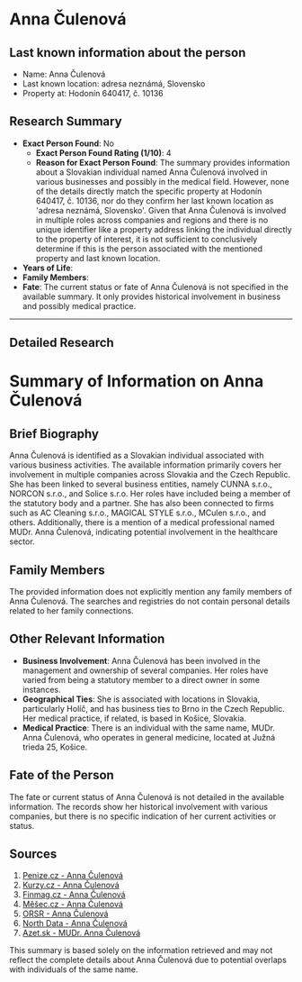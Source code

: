 # Anna Čulenová

## Last known information about the person
- Name: Anna Čulenová
- Last known location: adresa neznámá, Slovensko
- Property at: Hodonín 640417, č. 10136 

## Research Summary
- **Exact Person Found**: No
  - **Exact Person Found Rating (1/10)**: 4
  - **Reason for Exact Person Found**: The summary provides information about a Slovakian individual named Anna Čulenová involved in various businesses and possibly in the medical field. However, none of the details directly match the specific property at Hodonín 640417, č. 10136, nor do they confirm her last known location as 'adresa neznámá, Slovensko'. Given that Anna Čulenová is involved in multiple roles across companies and regions and there is no unique identifier like a property address linking the individual directly to the property of interest, it is not sufficient to conclusively determine if this is the person associated with the mentioned property and last known location.
- **Years of Life**: 
- **Family Members**: 
- **Fate**: The current status or fate of Anna Čulenová is not specified in the available summary. It only provides historical involvement in business and possibly medical practice.

---

## Detailed Research
# Summary of Information on Anna Čulenová

## Brief Biography

Anna Čulenová is identified as a Slovakian individual associated with various business activities. The available information primarily covers her involvement in multiple companies across Slovakia and the Czech Republic. She has been linked to several business entities, namely CUNNA s.r.o., NORCON s.r.o., and Solice s.r.o. Her roles have included being a member of the statutory body and a partner. She has also been connected to firms such as AC Cleaning s.r.o., MAGICAL STYLE s.r.o., MCulen s.r.o., and others. Additionally, there is a mention of a medical professional named MUDr. Anna Čulenová, indicating potential involvement in the healthcare sector.

## Family Members

The provided information does not explicitly mention any family members of Anna Čulenová. The searches and registries do not contain personal details related to her family connections.

## Other Relevant Information

- **Business Involvement**: Anna Čulenová has been involved in the management and ownership of several companies. Her roles have varied from being a statutory member to a direct owner in some instances.
- **Geographical Ties**: She is associated with locations in Slovakia, particularly Holíč, and has business ties to Brno in the Czech Republic. Her medical practice, if related, is based in Košice, Slovakia.
- **Medical Practice**: There is an individual with the same name, MUDr. Anna Čulenová, who operates in general medicine, located at Južná trieda 25, Košice.

## Fate of the Person

The fate or current status of Anna Čulenová is not detailed in the available information. The records show her historical involvement with various companies, but there is no specific indication of her current activities or status.

## Sources

1. [Penize.cz - Anna Čulenová](https://rejstrik.penize.cz/anna-culenova)
2. [Kurzy.cz - Anna Čulenová](https://rejstrik-firem.kurzy.cz/osoba/2971561/)
3. [Finmag.cz - Anna Čulenová](https://www.finmag.cz/obchodni-rejstrik/osoba/anna-culenova)
4. [Měšec.cz - Anna Čulenová](https://www.mesec.cz/rejstrik-firem/jmeno-anna-culenova)
5. [ORSR - Anna Čulenová](https://www.orsr.sk/hladaj_osoba.asp?PR=%C8ulenov%E1&MENO=Anna&SID=0&T=f0&R=1)
6. [North Data - Anna Čulenová](https://www.northdata.com/%C4%8Culenov%C3%A1,%20Anna,%20D.Rapanta%20%2F8/o4h)
7. [Azet.sk - MUDr. Anna Čulenová](https://www.azet.sk/firma/273509/mudr-anna-culenova-vseobecne-lekarstvo/)

This summary is based solely on the information retrieved and may not reflect the complete details about Anna Čulenová due to potential overlaps with individuals of the same name.
    
